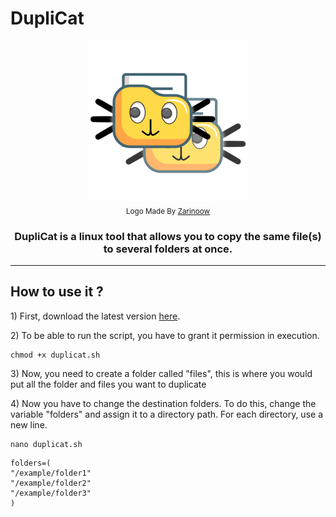 # DupliCat

<p align="center">
  <a href="https://github.com/Zarinoow/DupliCat">
    <img src="favicon.png" alt="DupliCat Logo" height="256">
  </a>
  <br/>
  <sub>Logo Made By <a href="https://github.com/Zarinoow">Zarinoow</a></sub>
</p>

<h3 align="center">DupliCat is a linux tool that allows you to copy the same file(s) to several folders at once.</h3>
<hr/>

## How to use it ?

<p>1) First, download the latest version <a href="https://github.com/Zarinoow/DupliCat/releases/latest/">here</a>.</p>
<p>2) To be able to run the script, you have to grant it permission in execution.</p>

```
chmod +x duplicat.sh
```
<p>3) Now, you need to create a folder called "files", this is where you would put all the folder and files you want to duplicate</p>

<p>4) Now you have to change the destination folders. To do this, change the variable "folders" and assign it to a directory path. For each directory, use a new line.</p>

```
nano duplicat.sh
```

```
folders=(
"/example/folder1"
"/example/folder2"
"/example/folder3"
)
```
